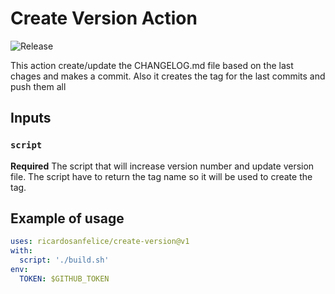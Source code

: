 # Create Version Action

![Release](https://github.com/ricardosanfelice/create-version/workflows/Release/badge.svg)

This action create/update the CHANGELOG.md file based on the last chages and makes a commit. Also it creates the tag for the last commits and push them all

## Inputs

### `script`

**Required** The script that will increase version number and update version file. The script have to return the tag name so it will be used to create the tag.

## Example of usage

```yaml
uses: ricardosanfelice/create-version@v1
with:
  script: './build.sh'
env:
  TOKEN: $GITHUB_TOKEN
```
